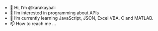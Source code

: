 - 👋 Hi, I’m @karakayaali
- 👀 I’m interested in programming about APIs
- 🌱 I’m currently learning JavaScript, JSON, Excel VBA, C and MATLAB.
- 📫 How to reach me ...

<!---
karakayaali/karakayaali is a ✨ special ✨ repository because its `README.md` (this file) appears on your GitHub profile.
You can click the Preview link to take a look at your changes.
--->

